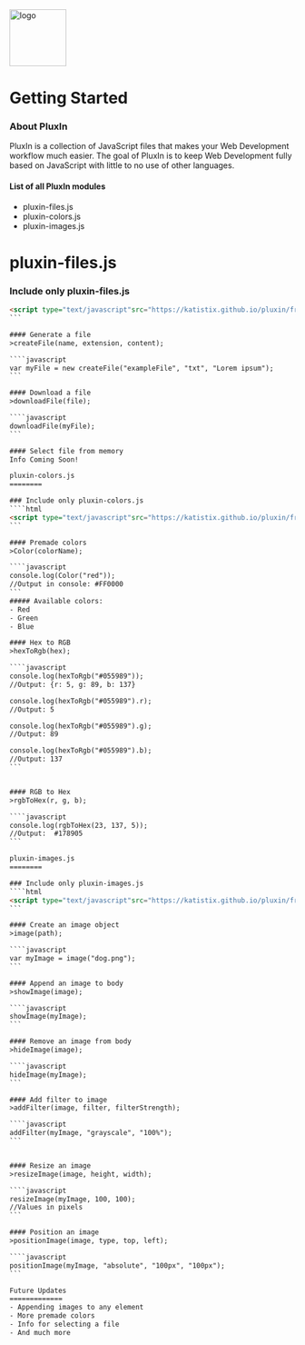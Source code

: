 
<img src="https://katistix.github.io/pluxin/logo.png" alt="logo" width="100" height="100">

Getting Started
=============


### About PluxIn

PluxIn is a collection of JavaScript files that makes your Web Development workflow much easier. The goal of PluxIn is to keep Web Development fully based on JavaScript with little to no use of other languages.

#### List of all PluxIn modules

+ pluxin-files.js
+ pluxin-colors.js
+ pluxin-images.js

pluxin-files.js
========

### Include only pluxin-files.js
````html
<script type="text/javascript"src="https://katistix.github.io/pluxin/framework/JS/pluxin-files.js"></script>
```

#### Generate a file
>createFile(name, extension, content);

````javascript
var myFile = new createFile("exampleFile", "txt", "Lorem ipsum");
```

#### Download a file
>downloadFile(file);

````javascript
downloadFile(myFile);
```

#### Select file from memory
Info Coming Soon!

pluxin-colors.js
========

### Include only pluxin-colors.js
````html
<script type="text/javascript"src="https://katistix.github.io/pluxin/framework/JS/pluxin-colors.js"></script>
```

#### Premade colors
>Color(colorName);

````javascript
console.log(Color("red"));
//Output in console: #FF0000
```
##### Available colors:
- Red
- Green
- Blue

#### Hex to RGB
>hexToRgb(hex);

````javascript
console.log(hexToRgb("#055989"));
//Output: {r: 5, g: 89, b: 137}

console.log(hexToRgb("#055989").r);
//Output: 5

console.log(hexToRgb("#055989").g);
//Output: 89

console.log(hexToRgb("#055989").b);
//Output: 137
```


#### RGB to Hex
>rgbToHex(r, g, b);

````javascript
console.log(rgbToHex(23, 137, 5));
//Output:  #178905
```

pluxin-images.js
========

### Include only pluxin-images.js
````html
<script type="text/javascript"src="https://katistix.github.io/pluxin/framework/JS/pluxin-images.js"></script>
```

#### Create an image object
>image(path);

````javascript
var myImage = image("dog.png");
```

#### Append an image to body
>showImage(image);

````javascript
showImage(myImage);
```

#### Remove an image from body
>hideImage(image);

````javascript
hideImage(myImage);
```

#### Add filter to image
>addFilter(image, filter, filterStrength);

````javascript
addFilter(myImage, "grayscale", "100%");
```


#### Resize an image
>resizeImage(image, height, width);

````javascript
resizeImage(myImage, 100, 100);
//Values in pixels
```

#### Position an image
>positionImage(image, type, top, left);

````javascript
positionImage(myImage, "absolute", "100px", "100px");
```

Future Updates
=============
- Appending images to any element
- More premade colors
- Info for selecting a file
- And much more
